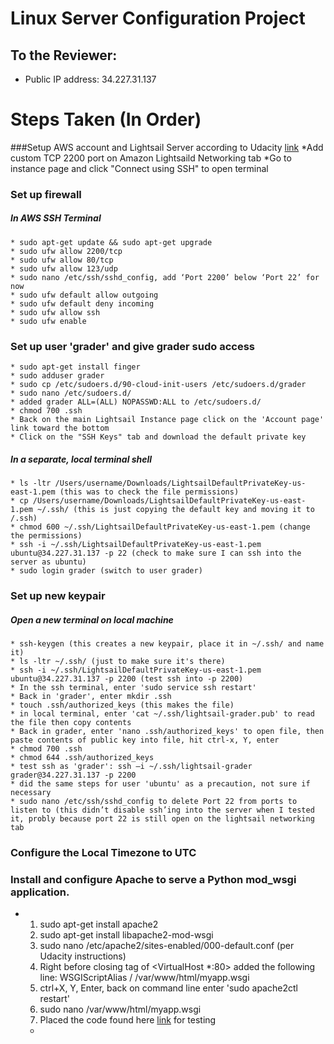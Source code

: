 # Linux Server Configuration Project

## To the Reviewer:
* Public IP address: 34.227.31.137

# Steps Taken (In Order)
###Setup AWS account and Lightsail Server according to Udacity [link](https://classroom.udacity.com/nanodegrees/nd004/parts/ab002e9a-b26c-43a4-8460-dc4c4b11c379/modules/357367901175462/lessons/3573679011239847/concepts/ce268cfe-99ec-49be-9326-876375f89a22)
    *Add custom TCP 2200 port on Amazon Lightsaild Networking tab
    *Go to instance page and click "Connect using SSH" to open terminal

### Set up firewall
##### In AWS SSH Terminal
    * sudo apt-get update && sudo apt-get upgrade
    * sudo ufw allow 2200/tcp
    * sudo ufw allow 80/tcp
    * sudo ufw allow 123/udp
    * sudo nano /etc/ssh/sshd_config, add ‘Port 2200’ below ‘Port 22’ for now
    * sudo ufw default allow outgoing
    * sudo ufw default deny incoming
    * sudo ufw allow ssh
    * sudo ufw enable

### Set up user 'grader' and give grader sudo access
    * sudo apt-get install finger
    * sudo adduser grader
    * sudo cp /etc/sudoers.d/90-cloud-init-users /etc/sudoers.d/grader
    * sudo nano /etc/sudoers.d/
    * added grader ALL=(ALL) NOPASSWD:ALL to /etc/sudoers.d/
    * chmod 700 .ssh
    * Back on the main Lightsail Instance page click on the 'Account page' link toward the bottom
    * Click on the "SSH Keys" tab and download the default private key

##### In a separate, local terminal shell
    * ls -ltr /Users/username/Downloads/LightsailDefaultPrivateKey-us-east-1.pem (this was to check the file permissions)
    * cp /Users/username/Downloads/LightsailDefaultPrivateKey-us-east-1.pem ~/.ssh/ (this is just copying the default key and moving it to /.ssh)
    * chmod 600 ~/.ssh/LightsailDefaultPrivateKey-us-east-1.pem (change the permissions)
    * ssh -i ~/.ssh/LightsailDefaultPrivateKey-us-east-1.pem ubuntu@34.227.31.137 -p 22 (check to make sure I can ssh into the server as ubuntu)
    * sudo login grader (switch to user grader)

### Set up new keypair
##### Open a new terminal on local machine
    * ssh-keygen (this creates a new keypair, place it in ~/.ssh/ and name it)
    * ls -ltr ~/.ssh/ (just to make sure it's there)
    * ssh -i ~/.ssh/LightsailDefaultPrivateKey-us-east-1.pem ubuntu@34.227.31.137 -p 2200 (test ssh into -p 2200)
    * In the ssh terminal, enter 'sudo service ssh restart'
    * Back in 'grader', enter mkdir .ssh
    * touch .ssh/authorized_keys (this makes the file)
    * in local terminal, enter 'cat ~/.ssh/lightsail-grader.pub' to read the file then copy contents
    * Back in grader, enter 'nano .ssh/authorized_keys' to open file, then paste contents of public key into file, hit ctrl-x, Y, enter
    * chmod 700 .ssh
    * chmod 644 .ssh/authorized_keys
    * test ssh as 'grader': ssh –i ~/.ssh/lightsail-grader grader@34.227.31.137 -p 2200
    * did the same steps for user 'ubuntu' as a precaution, not sure if necessary
    * sudo nano /etc/ssh/sshd_config to delete Port 22 from ports to listen to (this didn’t disable ssh’ing into the server when I tested it, probly because port 22 is still open on the lightsail networking tab

### Configure the Local Timezone to UTC

### Install and configure Apache to serve a Python mod_wsgi application.
*
    1. sudo apt-get install apache2
    2. sudo apt-get install libapache2-mod-wsgi
    3. sudo nano /etc/apache2/sites-enabled/000-default.conf (per Udacity instructions)
    4. Right before closing tag of <VirtualHost *:80> added the following line: WSGIScriptAlias / /var/www/html/myapp.wsgi
    5. ctrl+X, Y, Enter, back on command line enter 'sudo apache2ctl restart'
    6. sudo nano /var/www/html/myapp.wsgi
    7. Placed the code found here [link](https://classroom.udacity.com/nanodegrees/nd004/parts/ab002e9a-b26c-43a4-8460-dc4c4b11c379/modules/357367901175461/lessons/4340119836/concepts/48018692630923) for testing
    *



